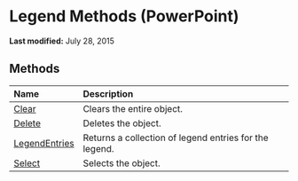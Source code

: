 
# Legend Methods (PowerPoint)

 **Last modified:** July 28, 2015


## Methods



|**Name**|**Description**|
|:-----|:-----|
| [Clear](a003e3fd-2b90-a799-80d9-1540ccfc33ef.md)|Clears the entire object.|
| [Delete](6b01c62e-4b62-f295-3b85-da5f13abcf18.md)|Deletes the object.|
| [LegendEntries](a6110ddf-76dd-efc9-c6ce-abb260f9534c.md)|Returns a collection of legend entries for the legend.|
| [Select](75f1b399-1e8b-b15f-0e81-4501316d38c1.md)|Selects the object.|
